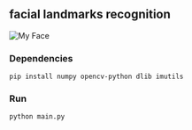 ## facial landmarks recognition 

![My Face](https://scontent.fhan2-3.fna.fbcdn.net/v/t1.6435-9/53827122_2569191859974303_2849418360867782656_n.jpg?_nc_cat=108&ccb=1-7&_nc_sid=19026a&_nc_ohc=iYiL4SqLTpMAX8H9j1_&_nc_ht=scontent.fhan2-3.fna&oh=00_AT8LXVn-bdDHXkZJ4QaXm7NeoZSOw8Jih8mRkhMNRFF0Kw&oe=630987A2)

### Dependencies 
`pip install numpy opencv-python dlib imutils`

### Run
`python main.py`